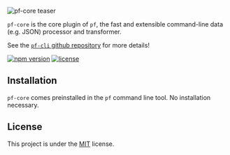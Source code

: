 ![pf-core teaser][teaser]

`pf-core` is the core plugin of `pf`, the fast and extensible command-line data (e.g. JSON) processor and transformer.

See the [`pf-cli` github repository][pf-cli] for more details!

[![npm version](https://img.shields.io/npm/v/fx.svg?color=orange)](https://www.npmjs.com/package/fx)
[![license](https://img.shields.io/badge/license-MIT-blue.svg?color=green)][license]

## Installation

`pf-core` comes preinstalled in the `pf` command line tool. No installation necessary.

## License

This project is under the [MIT][license] license.

[license]: https://github.com/Yord/pf-core/blob/master/LICENSE
[teaser]: ./teaser.gif
[pf-cli]: https://github.com/Yord/pf-cli